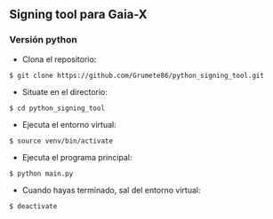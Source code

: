 ## Signing tool para Gaia-X ##

### Versión python ###

- Clona el repositorio:
```
$ git clone https://github.com/Grumete86/python_signing_tool.git
```

- Situate en el directorio:

```
$ cd python_signing_tool
```

- Ejecuta el entorno virtual:

```
$ source venv/bin/activate
```

- Ejecuta el programa principal:

```
$ python main.py
```

- Cuando hayas terminado, sal del entorno virtual:

```
$ deactivate
```
